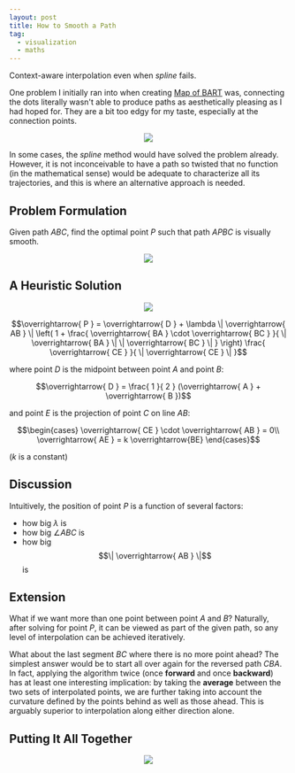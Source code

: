 ```yaml
---
layout: post
title: How to Smooth a Path
tag:
  - visualization
  - maths
---
```


Context-aware interpolation even when *spline* fails.

One problem I initially ran into when creating [Map of BART](/Map-of-BART/) was, connecting the dots literally wasn't able to produce paths as aesthetically pleasing as I had hoped for. They are a bit too edgy for my taste, especially at the connection points.

<p align="center">
  <img src="https://shawenyao.github.io/R/output/plot1.svg" />
</p>

In some cases, the *spline* method would have solved the problem already. However, it is not inconceivable to have a path so twisted that no function (in the mathematical sense) would be adequate to characterize all its trajectories, and this is where an alternative approach is needed.

## Problem Formulation
Given path $ABC$, find the optimal point $P$ such that path $APBC$ is visually smooth.
<p align="center">
  <img src="https://shawenyao.github.io/R/output/plot_problem_formulation.svg" />
</p>

## A Heuristic Solution
<p align="center">
  <img src="https://shawenyao.github.io/R/output/plot_heuristic_solution.svg" />
</p>

$$\overrightarrow{ P } = \overrightarrow{ D } + \lambda \| \overrightarrow{ AB } \| \left( 1 + \frac{ \overrightarrow{ BA } \cdot \overrightarrow{ BC } }{ \| \overrightarrow{ BA } \| \| \overrightarrow{ BC } \| } \right) \frac{ \overrightarrow{ CE } }{ \| \overrightarrow{ CE } \| }$$

where point $D$ is the midpoint between point $A$ and point $B$:

$$\overrightarrow{ D } = \frac{ 1 }{ 2 } (\overrightarrow{ A } + \overrightarrow{ B })$$

and point $E$ is the projection of point $C$ on line $AB$:

$$\begin{cases}
\overrightarrow{ CE } \cdot \overrightarrow{ AB } = 0\\ 
\overrightarrow{ AE } = k \overrightarrow{BE}
\end{cases}$$

($k$ is a constant)

## Discussion
Intuitively, the position of point $P$ is a function of several factors:
* how big $\lambda$ is
* how big $\angle{ABC}$ is
* how big $$\| \overrightarrow{ AB } \|$$ is

## Extension
What if we want more than one point between point $A$ and $B$? Naturally, after solving for point $P$, it can be viewed as part of the given path, so any level of interpolation can be achieved iteratively.

What about the last segment $BC$ where there is no more point ahead? The simplest answer would be to start all over again for the reversed path $CBA$. In fact, applying the algorithm twice (once **forward** and once **backward**) has at least one interesting implication: by taking the **average** between the two sets of interpolated points, we are further taking into account the curvature defined by the points behind as well as those ahead. This is arguably superior to interpolation along either direction alone.

## Putting It All Together
<p align="center">
  <img src="https://shawenyao.github.io/R/output/plot_example.svg" />
</p>
